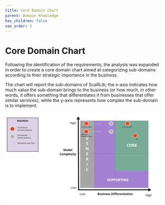 ```yaml
---
title: Core Domain Chart
parent: Domain Knowledge
has_children: false
nav_order: 3
---
```


# Core Domain Chart

Following the identification of the requirements, the analysis was expanded in order to create a core domain chart aimed at categorizing sub-domains according to their strategic importance in the business.

The chart will report the sub-domains of ScaRLib; the x-axis indicates how much value the sub-domain brings to the business (or how much, in other words, it offers something that differentiates it from businesses that offer similar services), while the y-axis represents how complex the sub-domain is to implement.

![ScaRLib Core Domain Chart](./imgs/scarlib-domain-analysis.png)